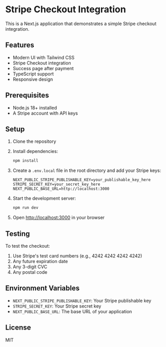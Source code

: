 # Stripe Checkout Integration

This is a Next.js application that demonstrates a simple Stripe checkout integration.

## Features

- Modern UI with Tailwind CSS
- Stripe Checkout integration
- Success page after payment
- TypeScript support
- Responsive design

## Prerequisites

- Node.js 18+ installed
- A Stripe account with API keys

## Setup

1. Clone the repository
2. Install dependencies:
   ```bash
   npm install
   ```

3. Create a `.env.local` file in the root directory and add your Stripe keys:
   ```
   NEXT_PUBLIC_STRIPE_PUBLISHABLE_KEY=your_publishable_key_here
   STRIPE_SECRET_KEY=your_secret_key_here
   NEXT_PUBLIC_BASE_URL=http://localhost:3000
   ```

4. Start the development server:
   ```bash
   npm run dev
   ```

5. Open [http://localhost:3000](http://localhost:3000) in your browser

## Testing

To test the checkout:
1. Use Stripe's test card numbers (e.g., 4242 4242 4242 4242)
2. Any future expiration date
3. Any 3-digit CVC
4. Any postal code

## Environment Variables

- `NEXT_PUBLIC_STRIPE_PUBLISHABLE_KEY`: Your Stripe publishable key
- `STRIPE_SECRET_KEY`: Your Stripe secret key
- `NEXT_PUBLIC_BASE_URL`: The base URL of your application

## License

MIT 